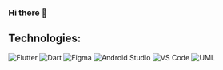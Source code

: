 ### Hi there 👋

<!-- Here are some ideas to get you started:

- 🔭 I’m currently working on ...
- 🌱 I’m currently learning ...
- 👯 I’m looking to collaborate on ...
- 🤔 I’m looking for help with ...
- 💬 Ask me about ...
- 📫 How to reach me: ...
- 😄 Pronouns: ...
- ⚡ Fun fact: ... -->

## Technologies:

![Flutter](https://img.shields.io/badge/Flutter-blue)
![Dart](https://img.shields.io/badge/Dart-blueviolet)
![Figma](https://img.shields.io/badge/Figma-ff42ae)
![Android Studio](https://img.shields.io/badge/Android%20Studio-brightgreen)
![VS Code](https://img.shields.io/badge/VS%20Code-informational)
![UML](https://img.shields.io/badge/UML-orange)